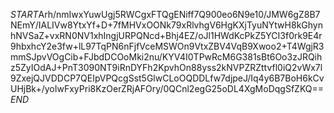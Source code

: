 $START$Arh/nmIwxYuwUgj5RWCgxFTQgENiff7Q900eo6N9e10/JMW6gZ8B7NEmY/IALIVw8YtxYf+D+7fMHVxOONk79xRlvhgV6HgKXjTyuNYtwH8kGhynhNVSaZ+vxRN0NV1xhIngjURPQNcd+Bhj4EZ/oJl1HWdKcPkZ5YCI3f0rk9E4r9hbxhcY2e3fw+lL97TqPN6nFjfVceMSWOn9VtxZBV4VqB9Xwoo2+T4WgjR3mmSJpvVOgCib+FJbdDCOoMki2nu/KYV4I0TPwRcM6G381sBt6Oo3zJRQihz5ZyIOdAJ+PnT3090NT9iRnDYFh2KpvhOn88yss2kNVPZRZttvfl0iQ2vWx7l9ZxejQJVDDCP7QEIpVPQcgSst5GlwCLoOQDDLfw7djpeJ/Iq4y6B7BoH6kCvUHjBk+/yoIwFxyPri8KzOerZRjAFOry/0QCnl2egG25oDL4XgMoDqgSfZKQ==$END$
